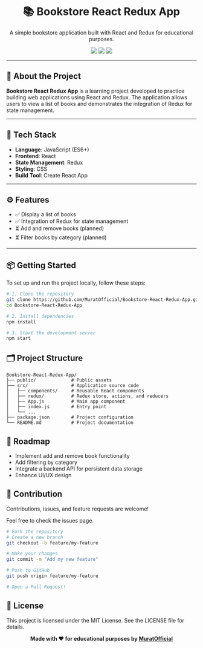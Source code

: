 <h1 align="center">📚 Bookstore React Redux App</h1>
<p align="center">
  A simple bookstore application built with React and Redux for educational purposes.
</p>

<p align="center">
  <img src="https://img.shields.io/github/languages/top/MuratOfficial/Bookstore-React-Redux-App?style=flat-square" />
  <img src="https://img.shields.io/github/license/MuratOfficial/Bookstore-React-Redux-App?style=flat-square" />
  <img src="https://img.shields.io/github/stars/MuratOfficial/Bookstore-React-Redux-App?style=flat-square" />
</p>

---

## 🚀 About the Project

**Bookstore React Redux App** is a learning project developed to practice building web applications using React and Redux. The application allows users to view a list of books and demonstrates the integration of Redux for state management.

---

## 🧰 Tech Stack

- **Language**: JavaScript (ES6+)
- **Frontend**: React
- **State Management**: Redux
- **Styling**: CSS
- **Build Tool**: Create React App

---

## ⚙️ Features

- ✅ Display a list of books
- ✅ Integration of Redux for state management
- ⏳ Add and remove books (planned)
- ⏳ Filter books by category (planned)

---

## 📦 Getting Started

To set up and run the project locally, follow these steps:

```bash
# 1. Clone the repository
git clone https://github.com/MuratOfficial/Bookstore-React-Redux-App.git
cd Bookstore-React-Redux-App

# 2. Install dependencies
npm install

# 3. Start the development server
npm start
```

## 🗂️ Project Structure

```text
Bookstore-React-Redux-App/
├── public/             # Public assets
├── src/                # Application source code
│   ├── components/     # Reusable React components
│   ├── redux/          # Redux store, actions, and reducers
│   ├── App.js          # Main app component
│   ├── index.js        # Entry point
│   └── ...
├── package.json        # Project configuration
└── README.md           # Project documentation
```

## 📌 Roadmap
* Implement add and remove book functionality
* Add filtering by category
* Integrate a backend API for persistent data storage
* Enhance UI/UX design

## 🤝 Contribution
Contributions, issues, and feature requests are welcome!

Feel free to check the issues page.

```bash
# Fork the repository
# Create a new branch
git checkout -b feature/my-feature

# Make your changes
git commit -m "Add my new feature"

# Push to GitHub
git push origin feature/my-feature

# Open a Pull Request!
```

## 📄 License
This project is licensed under the MIT License. See the LICENSE file for details.

<p align="center"><b>Made with ❤️ for educational purposes by <a href="https://github.com/MuratOfficial">MuratOfficial</a></b></p>
